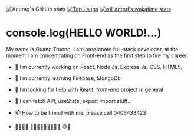 
![Anurag's GitHub stats](https://github-readme-stats.vercel.app/api?username=ValoQuang&show_icons=true&theme=tokyonight)
[![Top Langs](https://github-readme-stats.vercel.app/api/top-langs/?username=ValoQuang&layout=compact)](https://github.com/anuraghazra/github-readme-stats)
[![willianrod's wakatime stats](https://github-readme-stats.vercel.app/api/?username=ValoQuang)](https://github.com/anuraghazra/github-readme-stats)
 <h1>console.log(HELLO WORLD!...) </h1>

My name is Quang Truong. I am passionate full-stack developer, at the moment I am concentrating on Front-end as the first step to fire my career.

- 🔭 I’m currently working on React, Node Js, Express Js, CSS, HTML5, 
- 🌱 I’m currently learning Firebase, MongoDb

- 🤔 I’m looking for help with React, front-end project in general
- 💬 I can fetch API, useState, export import stuff...
- 📫 How to be friend with me: please call 0406433423

-  👨‍✈️🛫🛬 🥓🍟🌭🍕🍗🥩🍣🍜🍛 😄🦈

